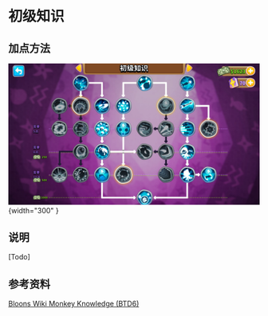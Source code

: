 # 初级知识
## 加点方法
![初级知识加点](primary.jpg){width="300" }

## 说明
[Todo]


## 参考资料
[Bloons Wiki Monkey Knowledge (BTD6)](https://bloons.fandom.com/wiki/Monkey_Knowledge_(BTD6))